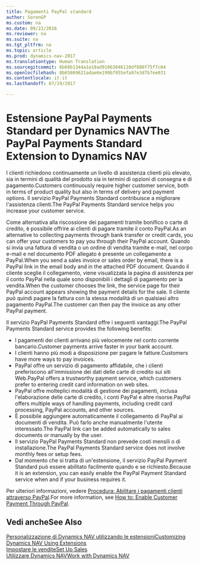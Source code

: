 ```yaml
---
title: Pagamenti PayPal standard
author: SorenGP
ms.custom: na
ms.date: 09/22/2016
ms.reviewer: na
ms.suite: na
ms.tgt_pltfrm: na
ms.topic: article
ms.prod: dynamics-nav-2017
ms.translationtype: Human Translation
ms.sourcegitcommit: 6b60b1344a1e18ad91863046110df880f75f7c04
ms.openlocfilehash: 8b65869621adae6e199b7955efa97e3d7b7ee031
ms.contentlocale: it-it
ms.lasthandoff: 07/19/2017

---
```


# <a name="the-paypal-payments-standard-extension-to-dynamics-nav"></a><span data-ttu-id="94522-102">Estensione PayPal Payments Standard per Dynamics NAV</span><span class="sxs-lookup"><span data-stu-id="94522-102">The PayPal Payments Standard Extension to Dynamics NAV</span></span>
<span data-ttu-id="94522-103">I clienti richiedono continuamente un livello di assistenza clienti più elevato, sia in termini di qualità del prodotto sia in termini di opzioni di consegna e di pagamento.</span><span class="sxs-lookup"><span data-stu-id="94522-103">Customers continuously require higher customer service, both in terms of product quality but also in terms of delivery and payment options.</span></span> <span data-ttu-id="94522-104">Il servizio PayPal Payments Standard contribuisce a migliorare l'assistenza clienti.</span><span class="sxs-lookup"><span data-stu-id="94522-104">The PayPal Payments Standard service helps you increase your customer service.</span></span>

<span data-ttu-id="94522-105">Come alternativa alla riscossione dei pagamenti tramite bonifico o carte di credito, è possibile offrire ai clienti di pagare tramite il conto PayPal.</span><span class="sxs-lookup"><span data-stu-id="94522-105">As an alternative to collecting payments through bank transfer or credit cards, you can offer your customers to pay you through their PayPal account.</span></span> <span data-ttu-id="94522-106">Quando si invia una fattura di vendita o un ordine di vendita tramite e-mail, nel corpo e-mail e nel documento PDF allegato è presente un collegamento a PayPal.</span><span class="sxs-lookup"><span data-stu-id="94522-106">When you send a sales invoice or sales order by email, there is a PayPal link in the email body and in the attached PDF document.</span></span> <span data-ttu-id="94522-107">Quando il cliente sceglie il collegamento, viene visualizzata la pagina di assistenza per il conto PayPal nella quale sono disponibili i dettagli di pagamento per la vendita.</span><span class="sxs-lookup"><span data-stu-id="94522-107">When the customer chooses the link, the service page for their PayPal account appears showing the payment details for the sale.</span></span> <span data-ttu-id="94522-108">Il cliente può quindi pagare la fattura con la stessa modalità di un qualsiasi altro pagamento PayPal.</span><span class="sxs-lookup"><span data-stu-id="94522-108">The customer can then pay the invoice as any other PayPal payment.</span></span>

<span data-ttu-id="94522-109">Il servizio PayPal Payments Standard offre i seguenti vantaggi:</span><span class="sxs-lookup"><span data-stu-id="94522-109">The PayPal Payments Standard service provides the following benefits:</span></span>

- <span data-ttu-id="94522-110">I pagamenti dei clienti arrivano più velocemente nel conto corrente bancario.</span><span class="sxs-lookup"><span data-stu-id="94522-110">Customer payments arrive faster in your bank account.</span></span>
- <span data-ttu-id="94522-111">I clienti hanno più modi a disposizione per pagare le fatture.</span><span class="sxs-lookup"><span data-stu-id="94522-111">Customers have more ways to pay invoices.</span></span>
- <span data-ttu-id="94522-112">PayPal offre un servizio di pagamento affidabile, che i clienti preferiscono all'immissione dei dati delle carte di credito sui siti Web.</span><span class="sxs-lookup"><span data-stu-id="94522-112">PayPal offers a trustworthy payment service, which customers prefer to entering credit card information on web sites.</span></span>
- <span data-ttu-id="94522-113">PayPal offre molteplici modalità di gestione dei pagamenti, inclusa l'elaborazione delle carte di credito, i conti PayPal e altre risorse.</span><span class="sxs-lookup"><span data-stu-id="94522-113">PayPal offers multiple ways of handling payments, including credit card processing, PayPal accounts, and other sources.</span></span>
- <span data-ttu-id="94522-114">È possibile aggiungere automaticamente il collegamento di PayPal ai documenti di vendita. Può farlo anche manualmente l'utente interessato.</span><span class="sxs-lookup"><span data-stu-id="94522-114">The PayPal link can be added automatically to sales documents or manually by the user.</span></span>
- <span data-ttu-id="94522-115">Il servizio PayPal Payments Standard non prevede costi mensili o di installazione.</span><span class="sxs-lookup"><span data-stu-id="94522-115">The PayPal Payments Standard service does not involve monthly fees or setup fees.</span></span>
- <span data-ttu-id="94522-116">Dal momento che si tratta di un'estensione, il servizio PayPal Payment Standard può essere abilitato facilmente quando e se richiesto.</span><span class="sxs-lookup"><span data-stu-id="94522-116">Because it is an extension, you can easily enable the PayPal Payment Standard service when and if your business requires it.</span></span>  

<span data-ttu-id="94522-117">Per ulteriori informazioni, vedere [Procedura: Abilitare i pagamenti clienti attraverso PayPal](sales-how-enable-customer-payments-paypal.md).</span><span class="sxs-lookup"><span data-stu-id="94522-117">For more information, see [How to: Enable Customer Payment Through PayPal](sales-how-enable-customer-payments-paypal.md).</span></span>

## <a name="see-also"></a><span data-ttu-id="94522-118">Vedi anche</span><span class="sxs-lookup"><span data-stu-id="94522-118">See Also</span></span>  
[<span data-ttu-id="94522-119">Personalizzazione di Dynamics NAV utilizzando le estensioni</span><span class="sxs-lookup"><span data-stu-id="94522-119">Customizing Dynamics NAV Using Extensions</span></span>](ui-extensions.md)  
[<span data-ttu-id="94522-120">Impostare le vendite</span><span class="sxs-lookup"><span data-stu-id="94522-120">Set Up Sales</span></span>](sales-setup-sales.md)  
[<span data-ttu-id="94522-121">Utilizzare Dynamics NAV</span><span class="sxs-lookup"><span data-stu-id="94522-121">Work with Dynamics NAV</span></span>](ui-work-product.md)

